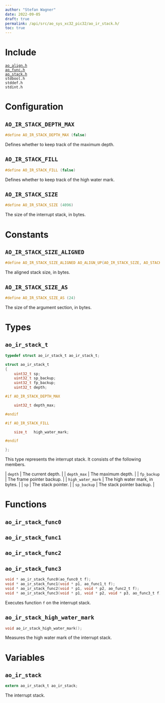 ```yaml
---
author: "Stefan Wagner"
date: 2022-09-05
draft: true
permalink: /api/src/ao_sys_xc32_pic32/ao_ir_stack.h/
toc: true
---
```


# Include

[`ao_align.h`](../ao/ao_align.h.md) <br/>
[`ao_func.h`](../ao/ao_func.h.md) <br/>
[`ao_stack.h`](ao_stack.h.md) <br/>
`stdbool.h` <br/>
`stddef.h` <br/>
`stdint.h`

# Configuration

## `AO_IR_STACK_DEPTH_MAX`

```c
#define AO_IR_STACK_DEPTH_MAX (false)
```

Defines whether to keep track of the maximum depth.

## `AO_IR_STACK_FILL`

```c
#define AO_IR_STACK_FILL (false)
```

Defines whether to keep track of the high water mark.

## `AO_IR_STACK_SIZE`

```c
#define AO_IR_STACK_SIZE (4096)
```

The size of the interrupt stack, in bytes.

# Constants

## `AO_IR_STACK_SIZE_ALIGNED`

```c
#define AO_IR_STACK_SIZE_ALIGNED AO_ALIGN_UP(AO_IR_STACK_SIZE, AO_STACK_ALIGN)
```

The aligned stack size, in bytes.

## `AO_IR_STACK_SIZE_AS`

```c
#define AO_IR_STACK_SIZE_AS (24)
```

The size of the argument section, in bytes.

# Types

## `ao_ir_stack_t`

```c
typedef struct ao_ir_stack_t ao_ir_stack_t;
```

```c
struct ao_ir_stack_t
{
    uint32_t sp;
    uint32_t sp_backup;
    uint32_t fp_backup;
    uint32_t depth;

#if AO_IR_STACK_DEPTH_MAX

    uint32_t depth_max;

#endif

#if AO_IR_STACK_FILL

    size_t   high_water_mark;

#endif

};
```

This type represents the interrupt stack. It consists of the following members.

| `depth` | The current depth. |
| `depth_max` | The maximum depth. |
| `fp_backup` | The frame pointer backup. |
| `high_water_mark` | The high water mark, in bytes. |
| `sp` | The stack pointer. |
| `sp_backup` | The stack pointer backup. |

# Functions

## `ao_ir_stack_func0`
## `ao_ir_stack_func1`
## `ao_ir_stack_func2`
## `ao_ir_stack_func3`

```c
void * ao_ir_stack_func0(ao_func0_t f);
void * ao_ir_stack_func1(void * p1, ao_func1_t f);
void * ao_ir_stack_func2(void * p1, void * p2, ao_func2_t f);
void * ao_ir_stack_func3(void * p1, void * p2, void * p3, ao_func3_t f);
```

Executes function `f` on the interrupt stack.

## `ao_ir_stack_high_water_mark`

```c
void ao_ir_stack_high_water_mark();
```

Measures the high water mark of the interrupt stack.

# Variables

## `ao_ir_stack`

```c
extern ao_ir_stack_t ao_ir_stack;
```

The interrupt stack.
